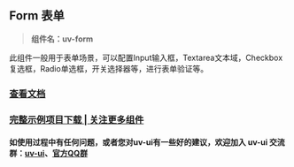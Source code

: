 ## Form 表单

> **组件名：uv-form**

此组件一般用于表单场景，可以配置Input输入框，Textarea文本域，Checkbox复选框，Radio单选框，开关选择器等，进行表单验证等。

### <a href="https://www.uvui.cn/components/form.html" target="_blank">查看文档</a>

### [完整示例项目下载 | 关注更多组件](https://ext.dcloud.net.cn/plugin?name=uv-ui)

#### 如使用过程中有任何问题，或者您对uv-ui有一些好的建议，欢迎加入 uv-ui 交流群：<a href="https://ext.dcloud.net.cn/plugin?id=12287" target="_blank">uv-ui</a>、<a href="https://www.uvui.cn/components/addQQGroup.html" target="_blank">官方QQ群</a>
